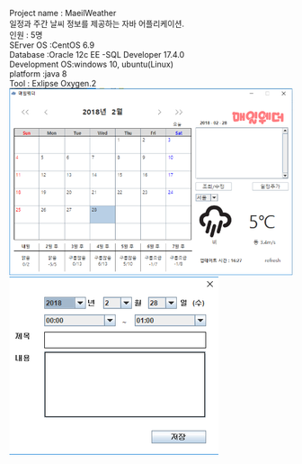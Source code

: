 Project name : MaeilWeather<br/>
일정과 주간 날씨 정보를 제공하는 자바 어플리케이션.<br/>
인원 : 5명<br/>
SErver OS :CentOS 6.9<br/>
Database :Oracle 12c EE -SQL Developer 17.4.0<br/>
Development OS:windows 10, ubuntu(Linux)<br/>
platform :java 8<br/>
Tool : Exlipse Oxygen.2<br/>
<img src="1.PNG" alt="weather"/>
<img src="2.PNG" alt="weather"/>
